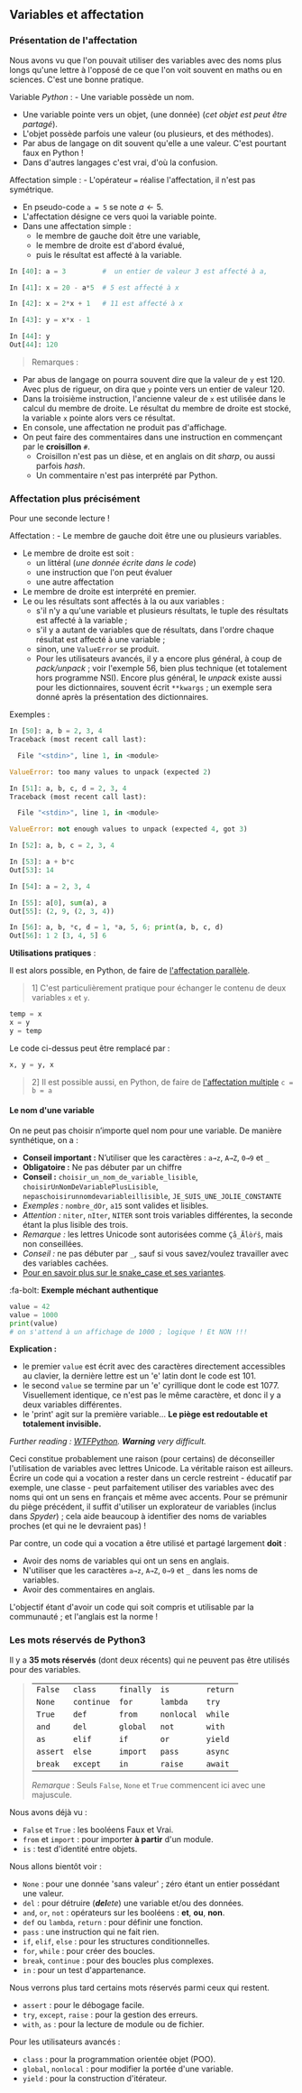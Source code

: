 ## Variables et affectation

### Présentation de l'affectation

Nous avons vu que l'on pouvait utiliser des variables avec des noms plus longs qu'une lettre à l'opposé de ce que l'on voit souvent en maths ou en sciences. C'est une bonne pratique.

Variable *Python*
: - Une variable possède un nom.
  - Une variable pointe vers un objet, (une donnée) (*cet objet est peut être partagé*).
  - L'objet possède parfois une valeur (ou plusieurs, et des méthodes).
  - Par abus de langage on dit souvent qu'elle a une valeur. C'est pourtant faux en Python !
  - Dans d'autres langages c'est vrai, d'où la confusion.

Affectation simple
: - L'opérateur `=` réalise l'affectation, il n'est pas symétrique.
  - En pseudo-code `a = 5` se note $a \leftarrow 5$.
  - L'affectation désigne ce vers quoi la variable pointe.
  - Dans une affectation simple :
    - le membre de gauche doit être une variable,
    - le membre de droite est d'abord évalué,
    - puis le résultat est affecté à la variable.

```python
In [40]: a = 3         #  un entier de valeur 3 est affecté à a,

In [41]: x = 20 - a*5  # 5 est affecté à x

In [42]: x = 2*x + 1   # 11 est affecté à x

In [43]: y = x*x - 1

In [44]: y
Out[44]: 120
```

> Remarques :

- Par abus de langage on pourra souvent dire que la valeur de `y` est 120. Avec plus de rigueur, on dira que `y` pointe vers un entier de valeur 120.
- Dans la troisième instruction, l'ancienne valeur de `x` est utilisée dans le calcul du membre de droite. Le résultat du membre de droite est stocké, la variable `x` pointe alors vers ce résultat.
- En console, une affectation ne produit pas d'affichage.
- On peut faire des commentaires dans une instruction en commençant par le **croisillon** `#`.
  - Croisillon n'est pas un dièse, et en anglais on dit *sharp*, ou aussi parfois *hash*.
  - Un commentaire n'est pas interprété par Python.

### Affectation plus précisément

Pour une seconde lecture !

Affectation
:  - Le membre de gauche doit être une ou plusieurs variables.
   - Le membre de droite est soit :
      - un littéral (*une donnée écrite dans le code*)
      - une instruction que l'on peut évaluer
      - une autre affectation
   - Le membre de droite est interprété en premier.
   - Le ou les résultats sont affectés à la ou aux variables :
      - s'il n'y a qu'une variable et plusieurs résultats, le tuple des résultats est affecté à la variable ;
      - s'il y a autant de variables que de résultats, dans l'ordre chaque résultat est affecté à une variable ;
      - sinon, une `ValueError` se produit.
      - Pour les utilisateurs avancés, il y a encore plus général, à coup de *pack/unpack* ; voir l'exemple 56, bien plus technique (et totalement hors programme NSI). Encore plus général, le *unpack* existe aussi pour les dictionnaires, souvent écrit `**kwargs` ; un exemple sera donné après la présentation des dictionnaires.

Exemples :

```python
In [50]: a, b = 2, 3, 4
Traceback (most recent call last):

  File "<stdin>", line 1, in <module>

ValueError: too many values to unpack (expected 2)

In [51]: a, b, c, d = 2, 3, 4
Traceback (most recent call last):

  File "<stdin>", line 1, in <module>

ValueError: not enough values to unpack (expected 4, got 3)

In [52]: a, b, c = 2, 3, 4

In [53]: a + b*c
Out[53]: 14

In [54]: a = 2, 3, 4

In [55]: a[0], sum(a), a
Out[55]: (2, 9, (2, 3, 4))

In [56]: a, b, *c, d = 1, *a, 5, 6; print(a, b, c, d)
Out[56]: 1 2 [3, 4, 5] 6
```

**Utilisations pratiques** :

Il est alors possible, en Python, de faire de [l'affectation parallèle](https://fr.wiktionary.org/wiki/affectation_parall%C3%A8le).
> 1] C'est particulièrement pratique pour échanger le contenu de deux variables `x` et `y`.

```python
temp = x
x = y
y = temp
```

Le code ci-dessus peut être remplacé par :

```python
x, y = y, x
```

> 2] Il est possible aussi, en Python, de faire de [l'affectation multiple](https://fr.wiktionary.org/wiki/affectation_multiple) `c = b = a`

#### Le nom d'une variable

On ne peut pas choisir n’importe quel nom pour une variable.
De manière synthétique, on a :

- **Conseil important :** N’utiliser que les caractères : `a→z`, `A→Z`, `0→9` et `_`
- **Obligatoire :** Ne pas débuter par un chiffre
- **Conseil :** `choisir_un_nom_de_variable_lisible`, `choisirUnNomDeVariablePlusLisible`, `nepaschoisirunnomdevariableillisible`, `JE_SUIS_UNE_JOLIE_CONSTANTE`
- *Exemples :* `nombre_dOr`, `a15` sont valides et lisibles.
- *Attention :* `niter`, `nIter`, `NITER` sont trois variables différentes, la seconde étant la plus lisible des trois.
- *Remarque :* les lettres Unicode sont autorisées comme `Çå_Ãĺòŕš`, mais non conseillées.
- *Conseil :* ne pas débuter par `_`, sauf si vous savez/voulez travailler avec des variables cachées.
- [Pour en savoir plus sur le snake_case et ses variantes](https://fr.wikipedia.org/wiki/Snake_case).


:fa-bolt: **Exemple méchant authentique**
```python {.line-numbers cmd="python3" output="text"}
value = 42
valuе = 1000
print(value)
# on s'attend à un affichage de 1000 ; logique ! Et NON !!!
```

**Explication :**
- le premier `value` est écrit avec des caractères directement accessibles au clavier, la dernière lettre est un 'e' latin dont le code est 101.
- le second `valuе` se termine par un 'е' cyrillique dont le code est 1077. Visuellement identique, ce n'est pas le même caractère, et donc il y a deux variables différentes.
- le 'print' agit sur la première variable... **Le piège est redoutable et totalement invisible.**

*Further reading : [WTFPython](https://github.com/satwikkansal/wtfpython).* ***Warning*** *very difficult.*

Ceci constitue probablement une raison (pour certains) de déconseiller l'utilisation de variables avec lettres Unicode. La véritable raison est ailleurs. Écrire un code qui a vocation a rester dans un cercle restreint - éducatif par exemple, une classe - peut parfaitement utiliser des variables avec des noms qui ont un sens en français et même avec accents. Pour se prémunir du piège précédent, il suffit d'utiliser un explorateur de variables (inclus dans *Spyder*) ; cela aide beaucoup à identifier des noms de variables proches (et qui ne le devraient pas) !

Par contre, un code qui a vocation a être utilisé et partagé largement **doit** :

* Avoir des noms de variables qui ont un sens en anglais.
* N'utiliser que les caractères `a→z`, `A→Z`, `0→9` et `_` dans les noms de variables.
* Avoir des commentaires en anglais.

L'objectif étant d'avoir un code qui soit compris et utilisable par la communauté ; et l'anglais est la norme !

### Les mots réservés de Python3

Il y a **35 mots réservés** (dont deux récents) qui ne peuvent pas être utilisés pour des variables.

> |           |           |           |           |         |
> |:----------|:----------|:----------|:----------|:--------|
> |`False`    |`class`    |`finally`  |`is`       |`return` |
> |`None`     |`continue` |`for`      |`lambda`   |`try`    |
> |`True`     |`def`      |`from`     |`nonlocal` |`while`  |
> |`and`      |`del`      |`global`   |`not`      |`with`   |
> |`as`       |`elif`     |`if`       |`or`       |`yield`  |
> |`assert`   |`else`     |`import`   |`pass`     |`async`        |
> |`break`    |`except`   |`in`       |`raise`    |`await`         |
>
> *Remarque* : Seuls `False`, `None` et `True` commencent ici avec une majuscule.

Nous avons déjà vu :

- `False` et `True` : les booléens Faux et Vrai.
- `from` et `import` : pour importer **à partir** d'un module.
- `is` : test d'identité entre objets.

Nous allons bientôt voir :

- `None` : pour une donnée 'sans valeur' ; zéro étant un entier possédant une valeur.
- `del` : pour détruire (*<b>del</b>ete*) une variable et/ou des données.
- `and`, `or`, `not` : opérateurs sur les booléens : **et**, **ou**, **non**.
- `def` ou `lambda`, `return` : pour définir une fonction.
- `pass` : une instruction qui ne fait rien.
- `if`, `elif`, `else` : pour les structures conditionnelles.
- `for`, `while` : pour créer des boucles.
- `break`, `continue` : pour des boucles plus complexes.
- `in` : pour un test d'appartenance.

Nous verrons plus tard certains mots réservés parmi ceux qui restent.

- `assert` : pour le débogage facile.
- `try`, `except`, `raise` : pour la gestion des erreurs.
- `with`, `as` : pour la lecture de module ou de fichier.

Pour les utilisateurs avancés :
- `class` : pour la programmation orientée objet (POO).
- `global`, `nonlocal` : pour modifier la portée d'une variable.
- `yield` : pour la construction d'itérateur.
